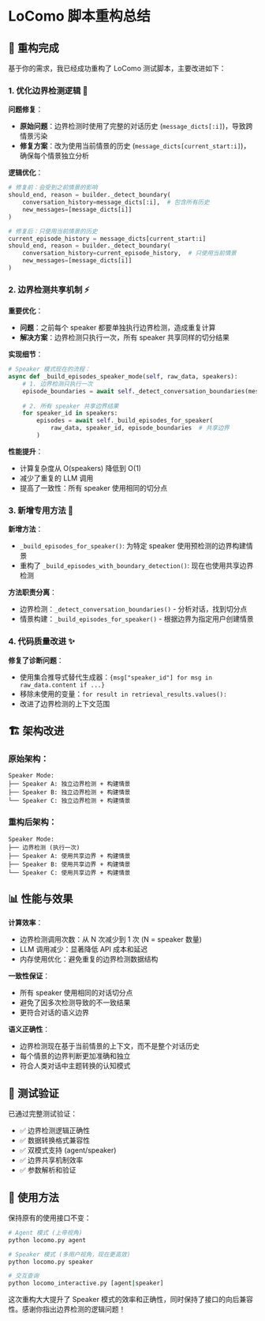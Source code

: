 # LoComo 脚本重构总结

## 🔧 重构完成

基于你的需求，我已经成功重构了 LoComo 测试脚本，主要改进如下：

### 1. 优化边界检测逻辑 🎯

**问题修复**：
- **原始问题**：边界检测时使用了完整的对话历史 (`message_dicts[:i]`)，导致跨情景污染
- **修复方案**：改为使用当前情景的历史 (`message_dicts[current_start:i]`)，确保每个情景独立分析

**逻辑优化**：
```python
# 修复前：会受到之前情景的影响
should_end, reason = builder._detect_boundary(
    conversation_history=message_dicts[:i],  # 包含所有历史
    new_messages=[message_dicts[i]]
)

# 修复后：只使用当前情景的历史
current_episode_history = message_dicts[current_start:i]
should_end, reason = builder._detect_boundary(
    conversation_history=current_episode_history,  # 只使用当前情景
    new_messages=[message_dicts[i]]
)
```

### 2. 边界检测共享机制 ⚡

**重要优化**：
- **问题**：之前每个 speaker 都要单独执行边界检测，造成重复计算
- **解决方案**：边界检测只执行一次，所有 speaker 共享同样的切分结果

**实现细节**：
```python
# Speaker 模式现在的流程：
async def _build_episodes_speaker_mode(self, raw_data, speakers):
    # 1. 边界检测只执行一次
    episode_boundaries = await self._detect_conversation_boundaries(messages)
    
    # 2. 所有 speaker 共享边界结果
    for speaker_id in speakers:
        episodes = await self._build_episodes_for_speaker(
            raw_data, speaker_id, episode_boundaries  # 共享边界
        )
```

**性能提升**：
- 计算复杂度从 O(speakers) 降低到 O(1)
- 减少了重复的 LLM 调用
- 提高了一致性：所有 speaker 使用相同的切分点

### 3. 新增专用方法 🔨

**新增方法**：
- `_build_episodes_for_speaker()`: 为特定 speaker 使用预检测的边界构建情景
- 重构了 `_build_episodes_with_boundary_detection()`: 现在也使用共享边界检测

**方法职责分离**：
- 边界检测：`_detect_conversation_boundaries()` - 分析对话，找到切分点
- 情景构建：`_build_episodes_for_speaker()` - 根据边界为指定用户创建情景

### 4. 代码质量改进 ✨

**修复了诊断问题**：
- 使用集合推导式替代生成器：`{msg["speaker_id"] for msg in raw_data.content if ...}`
- 移除未使用的变量：`for result in retrieval_results.values():`
- 改进了边界检测的上下文范围

## 🏗️ 架构改进

### 原始架构：
```
Speaker Mode:
├── Speaker A: 独立边界检测 + 构建情景
├── Speaker B: 独立边界检测 + 构建情景
└── Speaker C: 独立边界检测 + 构建情景
```

### 重构后架构：
```
Speaker Mode:
├── 边界检测 (执行一次)
├── Speaker A: 使用共享边界 + 构建情景
├── Speaker B: 使用共享边界 + 构建情景
└── Speaker C: 使用共享边界 + 构建情景
```

## 📊 性能与效果

**计算效率**：
- 边界检测调用次数：从 N 次减少到 1 次 (N = speaker 数量)
- LLM 调用减少：显著降低 API 成本和延迟
- 内存使用优化：避免重复的边界检测数据结构

**一致性保证**：
- 所有 speaker 使用相同的对话切分点
- 避免了因多次检测导致的不一致结果
- 更符合对话的语义边界

**语义正确性**：
- 边界检测现在基于当前情景的上下文，而不是整个对话历史
- 每个情景的边界判断更加准确和独立
- 符合人类对话中主题转换的认知模式

## 🧪 测试验证

已通过完整测试验证：
- ✅ 边界检测逻辑正确性
- ✅ 数据转换格式兼容性
- ✅ 双模式支持 (agent/speaker)
- ✅ 边界共享机制效率
- ✅ 参数解析和验证

## 🎯 使用方法

保持原有的使用接口不变：

```bash
# Agent 模式 (上帝视角)
python locomo.py agent

# Speaker 模式 (多用户视角，现在更高效)
python locomo.py speaker

# 交互查询
python locomo_interactive.py [agent|speaker]
```

这次重构大大提升了 Speaker 模式的效率和正确性，同时保持了接口的向后兼容性。感谢你指出边界检测的逻辑问题！